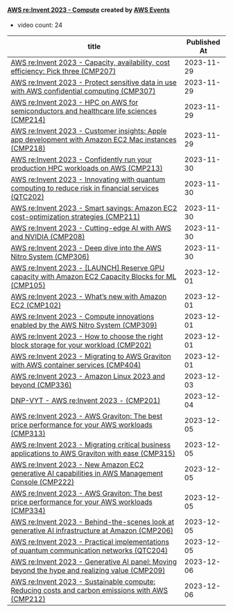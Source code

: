 

#### [AWS re:Invent 2023 - Compute](https://www.youtube.com/playlist?list=PL2yQDdvlhXf-CN3ykMq_dYH9nmPRRbR7O) created by [AWS Events](https://www.youtube.com/channel/UCdoadna9HFHsxXWhafhNvKw)

* video count: 24 

| title                                                                                                                                               | Published At |
| --------------------------------------------------------------------------------------------------------------------------------------------------- | ------------ |
| [AWS re:Invent 2023 - Capacity, availability, cost efficiency: Pick three (CMP207)](https://www.youtube.com/watch?v=E0dYLPXrX_w)                    | 2023-11-29   |
| [AWS re:Invent 2023 - Protect sensitive data in use with AWS confidential computing (CMP307)](https://www.youtube.com/watch?v=lgjNWVppsgw)          | 2023-11-29   |
| [AWS re:Invent 2023 - HPC on AWS for semiconductors and healthcare life sciences (CMP214)](https://www.youtube.com/watch?v=K-2d-pqe5nU)             | 2023-11-29   |
| [AWS re:Invent 2023 - Customer insights: Apple app development with Amazon EC2 Mac instances (CMP218)](https://www.youtube.com/watch?v=vXJsU1b_JQs) | 2023-11-29   |
| [AWS re:Invent 2023 - Confidently run your production HPC workloads on AWS (CMP213)](https://www.youtube.com/watch?v=nEfMyazR1Mc)                   | 2023-11-30   |
| [AWS re:Invent 2023 - Innovating with quantum computing to reduce risk in financial services (QTC202)](https://www.youtube.com/watch?v=7qdY-v75y2M) | 2023-11-30   |
| [AWS re:Invent 2023 - Smart savings: Amazon EC2 cost-optimization strategies (CMP211)](https://www.youtube.com/watch?v=_AHPbxzIGV0)                 | 2023-11-30   |
| [AWS re:Invent 2023 - Cutting-edge AI with AWS and NVIDIA (CMP208)](https://www.youtube.com/watch?v=ud4-z_sb_ps)                                    | 2023-11-30   |
| [AWS re:Invent 2023 - Deep dive into the AWS Nitro System (CMP306)](https://www.youtube.com/watch?v=Cxie0FgLogg)                                    | 2023-11-30   |
| [AWS re:Invent 2023 - [LAUNCH] Reserve GPU capacity with Amazon EC2 Capacity Blocks for ML (CMP105)](https://www.youtube.com/watch?v=nyts2w90_6A)   | 2023-12-01   |
| [AWS re:Invent 2023 - What’s new with Amazon EC2 (CMP102)](https://www.youtube.com/watch?v=mjHw_wgJJ5g)                                             | 2023-12-01   |
| [AWS re:Invent 2023 - Compute innovations enabled by the AWS Nitro System (CMP309)](https://www.youtube.com/watch?v=E4Oxx5J3FT8)                    | 2023-12-01   |
| [AWS re:Invent 2023 - How to choose the right block storage for your workload (CMP202)](https://www.youtube.com/watch?v=ge44Wqb1HEY)                | 2023-12-01   |
| [AWS re:Invent 2023 - Migrating to AWS Graviton with AWS container services (CMP404)](https://www.youtube.com/watch?v=9JZVomrx6uQ)                  | 2023-12-01   |
| [AWS re:Invent 2023 - Amazon Linux 2023 and beyond (CMP336)](https://www.youtube.com/watch?v=VRqazCsTbZk)                                           | 2023-12-03   |
| [DNP-VYT - AWS re:Invent 2023 - (CMP201)](https://www.youtube.com/watch?v=PwK_JfWgTfw)                                                              | 2023-12-04   |
| [AWS re:Invent 2023 - AWS Graviton: The best price performance for your AWS workloads (CMP313)](https://www.youtube.com/watch?v=DY9ENcGQRto)        | 2023-12-05   |
| [AWS re:Invent 2023 - Migrating critical business applications to AWS Graviton with ease (CMP315)](https://www.youtube.com/watch?v=9W0j__k5afg)     | 2023-12-05   |
| [AWS re:Invent 2023 - New Amazon EC2 generative AI capabilities in AWS Management Console (CMP222)](https://www.youtube.com/watch?v=sSpJ8tWCEiA)    | 2023-12-05   |
| [AWS re:Invent 2023 - AWS Graviton: The best price performance for your AWS workloads (CMP334)](https://www.youtube.com/watch?v=T_hMIjKtSr4)        | 2023-12-05   |
| [AWS re:Invent 2023 - Behind-the-scenes look at generative AI infrastructure at Amazon (CMP206)](https://www.youtube.com/watch?v=fDk09hms8s8)       | 2023-12-05   |
| [AWS re:Invent 2023 - Practical implementations of quantum communication networks (QTC204)](https://www.youtube.com/watch?v=4ScolUaikME)            | 2023-12-05   |
| [AWS re:Invent 2023 - Generative AI panel: Moving beyond the hype and realizing value (CMP209)](https://www.youtube.com/watch?v=pM7_jOhd07A)        | 2023-12-06   |
| [AWS re:Invent 2023 - Sustainable compute: Reducing costs and carbon emissions with AWS (CMP212)](https://www.youtube.com/watch?v=0Bl1SDU2HxI)      | 2023-12-06   |